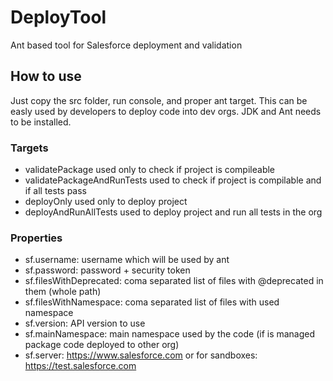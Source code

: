 # DeployTool
Ant based tool for Salesforce deployment and validation



## How to use

Just copy the src folder, run console, and proper ant target. This can be easly used by developers to deploy code into dev orgs. JDK and Ant needs to be installed.

### Targets

* validatePackage used only to check if project is compileable
* validatePackageAndRunTests used to check if project is compilable and if all tests pass
* deployOnly used only to deploy project
* deployAndRunAllTests used to deploy project and run all tests in the org

### Properties

* sf.username: username which will be used by ant
* sf.password: password + security token
* sf.filesWithDeprecated: coma separated list of files with @deprecated in them (whole path)
* sf.filesWithNamespace: coma separated list of files with used namespace
* sf.version: API version to use
* sf.mainNamespace: main namespace used by the code (if is managed package code deployed to other org)
* sf.server: https://www.salesforce.com or for sandboxes: https://test.salesforce.com
